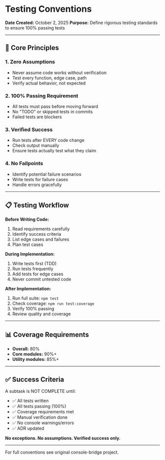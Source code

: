 # Testing Conventions

**Date Created:** October 2, 2025
**Purpose:** Define rigorous testing standards to ensure 100% passing tests

---

## 🎯 Core Principles

### 1. Zero Assumptions
- Never assume code works without verification
- Test every function, edge case, path
- Verify actual behavior, not expected

### 2. 100% Passing Requirement  
- All tests must pass before moving forward
- No "TODO" or skipped tests in commits
- Failed tests are blockers

### 3. Verified Success
- Run tests after EVERY code change
- Check output manually
- Ensure tests actually test what they claim

### 4. No Failpoints
- Identify potential failure scenarios
- Write tests for failure cases
- Handle errors gracefully

---

## 📋 Testing Workflow

**Before Writing Code:**
1. Read requirements carefully
2. Identify success criteria
3. List edge cases and failures
4. Plan test cases

**During Implementation:**
1. Write tests first (TDD)
2. Run tests frequently
3. Add tests for edge cases
4. Never commit untested code

**After Implementation:**
1. Run full suite: `npm test`
2. Check coverage: `npm run test:coverage`
3. Verify 100% passing
4. Review quality and coverage

---

## 📊 Coverage Requirements

- **Overall:** 80%
- **Core modules:** 90%+
- **Utility modules:** 85%+

---

## ✅ Success Criteria

A subtask is NOT COMPLETE until:
- ✅ All tests written
- ✅ All tests passing (100%)
- ✅ Coverage requirements met
- ✅ Manual verification done
- ✅ No console warnings/errors
- ✅ ADR updated

**No exceptions. No assumptions. Verified success only.**

---

For full conventions see original console-bridge project.
